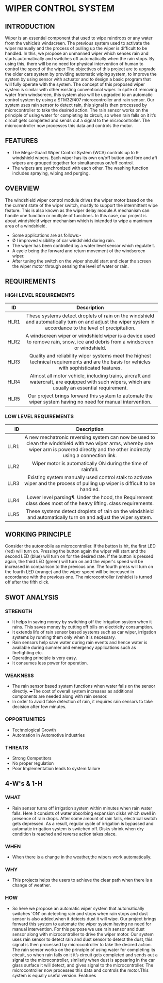 # WIPER CONTROL SYSTEM #

## INTRODUCTION ##

Wiper is an essential component that used to wipe raindrops or any water from the vehicle’s windscreen. The previous system
used to activate the wiper manually and the process of pulling up the wiper is difficult to be handled. In this, we propose an unmanned wiper which senses rain and starts automatically and switches off automatically when the rain
stops. By using this, there will be no need for physical intervention of human to control the speed of the wiper The objectives of this project are to upgrade the older cars system by providing automatic
wiping system, to improve the system by using sensor with actuator and to design a basic program that will fully operate with
the system. The concept of this proposed wiper system is similar with other existing conventional wiper. In spite of removing
water from windscreen, this system also will be upgraded to an automatic control system by using a STM32f407 microcontroller and rain sensor. Our system uses rain sensor to detect rain, this signal is then processed by microcontroller to take the desired action. The rain sensor works on the principle of using water for completing its circuit, so when rain falls on it it’s circuit gets completed and sends out a signal to the microcontroller. The microcontroller now processes this data and controls the motor.

## FEATURES ##

* The Mega-Guard Wiper Control System (WCS) controls up to 9 windshield wipers. Each wiper has its own on/off  button and fore and aft wipers are grouped together for simultaneous on/off control.
* The wipers are synchronized with each other. The washing function includes spraying, wiping and purging. 

## OVERVIEW ##

The windshield wiper control module drives the wiper motor based on the the current state of the wiper switch, mostly to support the intermittent wipe feature. This is also  known  as the wiper delay module.A mechanism can handle one function or multiple of functions. In this case, our project is about windshield wiper mechanism which is intended to wipe a  maximum area of a windshield. 
- Some applications are as follows:-
- Ø I improved visibility of car windshield during rain.
- The wiper has been controlled by a water level sensor which regulate t.
- A cycle being the forward and return movement of the windscreen wiper.
- After tuning the switch on the wiper should start and clear the screen the wiper motor through sensing the level of water or rain.

## REQUIREMENTS ##

### HIGH LEVEL REQUIREMENTS ###

|  ID	  |   Description |
|-------------|:----------------------:|
| HLR1   |    These systems detect droplets of rain on the windshield and automatically turn on and adjust the wiper system in accordance to the level of precipitation. |
| HLR2	  |    A windscreen wiper or windshield wiper is a device used to remove rain, snow, ice and debris from a windscreen or windshield. |
| HLR3   |	   Quality and reliability  wiper systems meet the highest technical requirements and are the basis for vehicles with sophisticated features. |
| HLR4   |    Almost all motor vehicle, including trains, aircraft and watercraft, are equipped with such wipers, which are usually an essential requirement. |
| HLR5   |    Our project brings forward this system to automate the wiper system having no need for manual intervention. |

### LOW LEVEL REQUIREMENTS ###

| ID	   |  Description |
|-----------:|:------------------------:|
| LLR1	 | A new mechatronic reversing system can now be used to clean the windshield with two wiper arms, whereby one wiper arm is powered directly and the other indirectly using a connection link. |
| LLR2	 | Wiper motor is automatically ON during the time of rainfall. |
| LLR3	 | Existing system manually used control stalk to activate wiper and the process of pulling up wiper is difficult to be handled. |
| LLR4	 | Lower level parsing¶. Under the hood, the Requirement class does most of the heavy lifting. class requirements. |
| LLR5	 | These systems detect droplets of rain on the windshield and automatically turn on and adjust the wiper system. |


## WORKING PRINCIPLE ##

Consider the automobile as microcontroller. If the button is hit, the first LED (red) will turn on. Pressing the button again the wiper will start and the second LED (blue) will turn on for the desired rate. If the button is pressed again, the third LED (green) will turn on and the wiper's speed will be increased in comparison to the previous one. The fourth press will turn on the fourth LED (orange) and the wiper speed will be increased in accordance with the previous one. The microcontroller (vehicle) is turned off after the fifth click.

## SWOT ANALYSIS ##

### STRENGTH ###
* It helps in saving money by switching off the irrigation system when it rains. This saves money by cutting off bills on electricity consumption.
* It extends life of rain sensor based systems such as car wiper, irrigation systems by running them only when it is necessary.
* Rain sensors help save water during rain events and hence water is available during summer and emergency applications such as firefighting etc.
* Operating principle is very easy.
* It consumes less power for operation.

### WEAKNESS ###
* The rain sensor based system functions when water falls on the sensor directly. ➨The cost of overall system increases as additional components are needed along with rain sensor. 
* In order to avoid false detection of rain, it requires rain sensors to take decision after few minutes.

### OPPORTUNITIES ###
* Technological Growth
* Automation in Automotive industries

### THREATS ###
* Strong Competitors
* No proper regulation
* Poor Implementation leads to system failure

 
## 4-W's & 1-H ##

### WHAT ###
* Rain sensor turns off irrigation system within minutes when rain water falls. Here it consists of water absorbing expansion disks which swell in presence of rain drops. After some amount of rain falls, electrical switch gets depressed. As a result, regular cycle of irrigation is bypassed and automatic irrigation system is switched off. Disks shrink when dry condition is reached and reverse action takes place.

### WHEN ###
* When there is a change in the weather,the wipers work automatically.

### WHY ###
* This projects helps the users to achieve the clear path when there is a change of weather.

### HOW ###
* So here we propose an automatic wiper system that automatically switches 'ON' on detecting rain and stops when rain stops and dust sensor is also added,when it detects dust it will wipe. Our project brings forward this system to automate the wiper system having no need for manual intervention. For this purpose we use rain sensor and dust sensor along with microcontroller to drive the wiper motor. Our system uses rain sensor to detect rain and dust sensor to detect the dust, this signal is then processed by microcontroller to take the desired action. The rain sensor works on the principle of using water for completing its circuit, so when rain falls on it it’s circuit gets completed and sends out a signal to the microcontroller, similarly when dust is appearing in the car glass surface it will detect, and gives signal to the microcontroller. The microcontroller now processes this data and controls the motor.This system is equally useful version. Features
